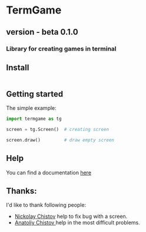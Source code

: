 # TermGame
## version - beta 0.1.0

### Library for creating games in terminal

## Install
```
```

## Getting started
The simple example:
```python
import termgame as tg

screen = tg.Screen()  # creating screen

screen.draw()         # draw empty screen
```
## Help
You can find a documentation [here](https://github.com/wchistow/TermGame/blob/master/DOCUMENTATION.md)

## Thanks:
I'd like to thank following people:
 + [Nickolay Chistov](https://github.com/nchistov) help to fix bug with a screen.
 + [Anatoliy Chistov ](https://github.com/FrCln) help in the most difficult problems.

